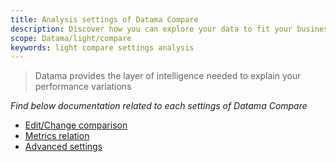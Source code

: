 ```yaml
---
title: Analysis settings of Datama Compare
description: Discover how you can explore your data to fit your business
scope: Datama/light/compare
keywords: light compare settings analysis
---
```


> Datama provides the layer of intelligence needed to explain your performance variations

_Find below documentation related to each settings of Datama Compare_

- [Edit/Change comparison]({{site.url}}/{{site.baseurl}}/extensions/Datama-compare/settings/analysis/comparison.html)
- [Metrics relation]({{site.url}}/{{site.baseurl}}/extensions/Datama-compare/settings/analysis/metrics-relation.html)
- [Advanced settings]({{site.url}}/{{site.baseurl}}/extensions/Datama-compare/settings/analysis/advanced.html)
